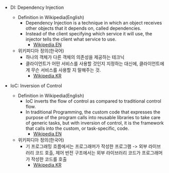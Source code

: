 - DI: Dependency Injection
  - Definition in Wikipedia(English)
    - Dependency Injection is a technique in which an object receives other objects that it depends on, called dependencies.
    - Instead of the client specifying which service it will use, the injector tells the client what service to use.
      - [Wikipedia,EN](https://en.wikipedia.org/wiki/Dependency_injection)
  - 위키피디아 정의(한국어)
    - 하나의 객체가 다른 객체의 의존성을 제공하는 테크닉
    - 클라이언트가 어떤 서비스를 사용할 것인지 지정하는 대신에, 클라이언트에게 무슨 서비스를 사용할 지 말해주는 것.
      - [Wikipedia,KR](https://ko.wikipedia.org/wiki/%EC%9D%98%EC%A1%B4%EC%84%B1_%EC%A3%BC%EC%9E%85)

- IoC: Inversion of Control
  - Definition in Wikipedia(English)
    - IoC inverts the flow of control as compared to traditional control flow.
    - In traditional Programming, the custom code that expresses the purpose of the program calls into reusable libraries to take care of generic tasks, but with inversion of control, it is the framework that calls into the custom, or task-specific, code.
      - [Wikipedia,EN](https://en.wikipedia.org/wiki/Inversion_of_control)
  - 위키피디아 정의(한국어)
    - 기 프로그래밍 흐름에서는 프로그래머가 작성한 프로그램 -> 외부 라이브러리 코드 호출, 제어 반전 구조에서는 외부 라이브러리 코드가 프로그래머가 작성한 코드를 호출
      - [Wikipedia,KR](https://ko.wikipedia.org/wiki/%EC%A0%9C%EC%96%B4_%EB%B0%98%EC%A0%84)
